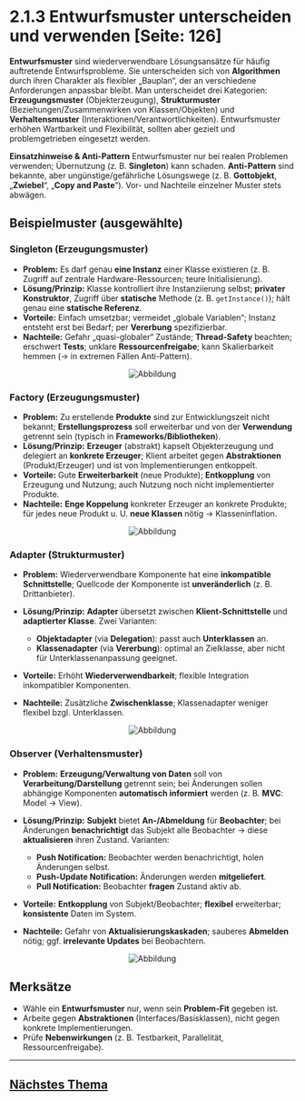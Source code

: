 # 2.1.3 Entwurfsmuster unterscheiden und verwenden [Seite: 126]

**Entwurfsmuster** sind wiederverwendbare Lösungsansätze für häufig auftretende Entwurfsprobleme. Sie unterscheiden sich von **Algorithmen** durch ihren Charakter als flexibler „Bauplan“, der an verschiedene Anforderungen anpassbar bleibt. Man unterscheidet drei Kategorien: **Erzeugungsmuster** (Objekterzeugung), **Strukturmuster** (Beziehungen/Zusammenwirken von Klassen/Objekten) und **Verhaltensmuster** (Interaktionen/Verantwortlichkeiten). Entwurfsmuster erhöhen Wartbarkeit und Flexibilität, sollten aber gezielt und problemgetrieben eingesetzt werden. 

**Einsatzhinweise & Anti-Pattern**
Entwurfsmuster nur bei realen Problemen verwenden; Übernutzung (z. B. **Singleton**) kann schaden. **Anti-Pattern** sind bekannte, aber ungünstige/gefährliche Lösungswege (z. B. **Gottobjekt**, „**Zwiebel**“, „**Copy and Paste**“). Vor- und Nachteile einzelner Muster stets abwägen. 

## Beispielmuster (ausgewählte)

### Singleton (Erzeugungsmuster)

* **Problem:** Es darf genau **eine Instanz** einer Klasse existieren (z. B. Zugriff auf zentrale Hardware-Ressourcen; teure Initialisierung).
* **Lösung/Prinzip:** Klasse kontrolliert ihre Instanziierung selbst; **privater Konstruktor**, Zugriff über **statische** Methode (z. B. `getInstance()`); hält genau eine **statische Referenz**.
* **Vorteile:** Einfach umsetzbar; vermeidet „globale Variablen“; Instanz entsteht erst bei Bedarf; per **Vererbung** spezifizierbar.
* **Nachteile:** Gefahr „quasi-globaler“ Zustände; **Thread-Safety** beachten; erschwert **Tests**; unklare **Ressourcenfreigabe**; kann Skalierbarkeit hemmen (→ in extremen Fällen Anti-Pattern).



<div style="display:flex;justify-content:center">
    <img src="/lernfeld11a/2_1_3/singleton.png" alt="Abbildung" style="max-width:100%;height:auto;display:block;margin:0;" />
</div>


### Factory (Erzeugungsmuster)

* **Problem:** Zu erstellende **Produkte** sind zur Entwicklungszeit nicht bekannt; **Erstellungsprozess** soll erweiterbar und von der **Verwendung** getrennt sein (typisch in **Frameworks/Bibliotheken**).
* **Lösung/Prinzip:** **Erzeuger** (abstrakt) kapselt Objekterzeugung und delegiert an **konkrete Erzeuger**; Klient arbeitet gegen **Abstraktionen** (Produkt/Erzeuger) und ist von Implementierungen entkoppelt.
* **Vorteile:** Gute **Erweiterbarkeit** (neue Produkte); **Entkopplung** von Erzeugung und Nutzung; auch Nutzung noch nicht implementierter Produkte.
* **Nachteile:** **Enge Koppelung** konkreter Erzeuger an konkrete Produkte; für jedes neue Produkt u. U. **neue Klassen** nötig → Klasseninflation.



<div style="display:flex;justify-content:center">
    <img src="/lernfeld11a/2_1_3/factory.png" alt="Abbildung" style="max-width:100%;height:auto;display:block;margin:0;" />
</div>

### Adapter (Strukturmuster)

* **Problem:** Wiederverwendbare Komponente hat eine **inkompatible Schnittstelle**; Quellcode der Komponente ist **unveränderlich** (z. B. Drittanbieter).
* **Lösung/Prinzip:** **Adapter** übersetzt zwischen **Klient-Schnittstelle** und **adaptierter Klasse**. Zwei Varianten:

  * **Objektadapter** (via **Delegation**): passt auch **Unterklassen** an.
  * **Klassenadapter** (via **Vererbung**): optimal an Zielklasse, aber nicht für Unterklassenanpassung geeignet.
* **Vorteile:** Erhöht **Wiederverwendbarkeit**; flexible Integration inkompatibler Komponenten.
* **Nachteile:** Zusätzliche **Zwischenklasse**; Klassenadapter weniger flexibel bzgl. Unterklassen.


<div style="display:flex;justify-content:center">
    <img src="/lernfeld11a/2_1_3/adapter.png" alt="Abbildung" style="max-width:100%;height:auto;display:block;margin:0;" />
</div>

### Observer (Verhaltensmuster)

* **Problem:** **Erzeugung/Verwaltung von Daten** soll von **Verarbeitung/Darstellung** getrennt sein; bei Änderungen sollen abhängige Komponenten **automatisch informiert** werden (z. B. **MVC**: Model → View).
* **Lösung/Prinzip:** **Subjekt** bietet **An-/Abmeldung** für **Beobachter**; bei Änderungen **benachrichtigt** das Subjekt alle Beobachter → diese **aktualisieren** ihren Zustand. Varianten:

  * **Push Notification:** Beobachter werden benachrichtigt, holen Änderungen selbst.
  * **Push-Update Notification:** Änderungen werden **mitgeliefert**.
  * **Pull Notification:** Beobachter **fragen** Zustand aktiv ab.
* **Vorteile:** **Entkopplung** von Subjekt/Beobachter; **flexibel** erweiterbar; **konsistente** Daten im System.
* **Nachteile:** Gefahr von **Aktualisierungskaskaden**; sauberes **Abmelden** nötig; ggf. **irrelevante Updates** bei Beobachtern.


<div style="display:flex;justify-content:center">
    <img src="/lernfeld11a/2_1_3/observer.png" alt="Abbildung" style="max-width:100%;height:auto;display:block;margin:0;" />
</div>

## Merksätze

* Wähle ein **Entwurfsmuster** nur, wenn sein **Problem-Fit** gegeben ist.
* Arbeite gegen **Abstraktionen** (Interfaces/Basisklassen), nicht gegen konkrete Implementierungen.
* Prüfe **Nebenwirkungen** (z. B. Testbarkeit, Parallelität, Ressourcenfreigabe). 

---

## [Nächstes Thema](./2.1.4_Clean-Code-Prinzipien_praesentieren_markdown.md)